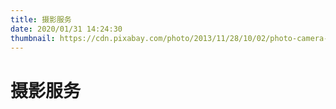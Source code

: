```yaml
---
title: 摄影服务
date: 2020/01/31 14:24:30
thumbnail: https://cdn.pixabay.com/photo/2013/11/28/10/02/photo-camera-219958_1280.jpg
---
```


# 摄影服务